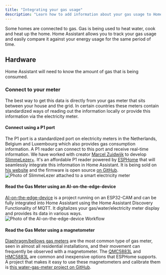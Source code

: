 ```yaml
---
title: "Integrating your gas usage"
description: "Learn how to add information about your gas usage to Home Assistant home energy management."
---
```

Some homes are connected to gas. Gas is being used to heat water, cook and heat up the home.
Home Assistant allows you to track your gas usage and easily compare it against your energy usage for the same period of time.
## Hardware
Home Assistant will need to know the amount of gas that is being consumed.
### Connect to your meter
The best way to get this data is directly from your gas meter that sits between your house and the grid. In certain countries these meters contain standardized ways of reading out the information locally or provide this information via the electricity meter.
#### Connect using a P1 port
The P1 port is a standardized port on electricity meters in the Netherlands, Belgium and Luxembourg which also provides gas consumption information. A P1 reader can connect to this port and receive real-time information.
We have worked with creator [Marcel Zuidwijk](https://www.zuidwijk.com) to develop [SlimmeLezer+](https://www.zuidwijk.com/product/slimmelezer-plus/). It's an affordable P1 reader powered by [ESPHome](https://esphome.io) that will seamlessly integrate this information in Home Assistant. It is being sold on [his website](https://www.zuidwijk.com/product/slimmelezer-plus/) and the firmware is open source [on GitHub](https://github.com/zuidwijk/dsmr).
![Photo of SlimmeLezer attached to a smart electricity meter](/images/docs/energy/slimmelezer.jpg)
#### Read the Gas Meter using an AI-on-the-edge-device
[AI-on-the-edge-device](https://github.com/jomjol/AI-on-the-edge-device) is a project running on an ESP32-CAM and can be fully integrated into Home Assistant using the Home Assistant Discovery Functionality of MQTT. It digitalizes your gas/water/electricity meter display and provides its data in various ways.
![Photo of the AI-on-the-edge-device Workflow](/images/docs/energy/ai-on-the-edge-device.jpg)
#### Read the Gas Meter using a magnetometer
[Diaphragm/bellows gas meters](https://en.wikipedia.org/wiki/Gas_meter#Diaphragm/bellows_meters) are the most common type of gas meter, seen in almost all residential installations, and their movement can frequently be observed with a magnetometer. The [QMC5883L](https://esphome.io/components/sensor/qmc5883l.html) and [HMC5883L](https://esphome.io/components/sensor/hmc5883l.html) are common and inexpensive options that ESPHome supports. A project that makes it easy to use these magnetometers and calibrate them is [this water-gas-meter project on GitHub](https://github.com/tronikos/esphome-magnetometer-water-gas-meter).